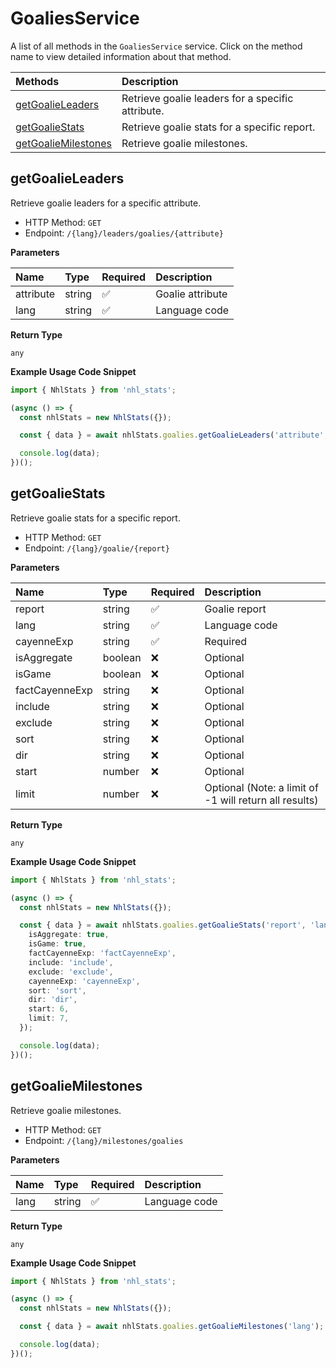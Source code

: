 # GoaliesService

A list of all methods in the `GoaliesService` service. Click on the method name to view detailed information about that method.

| Methods                                     | Description                                       |
| :------------------------------------------ | :------------------------------------------------ |
| [getGoalieLeaders](#getgoalieleaders)       | Retrieve goalie leaders for a specific attribute. |
| [getGoalieStats](#getgoaliestats)           | Retrieve goalie stats for a specific report.      |
| [getGoalieMilestones](#getgoaliemilestones) | Retrieve goalie milestones.                       |

## getGoalieLeaders

Retrieve goalie leaders for a specific attribute.

- HTTP Method: `GET`
- Endpoint: `/{lang}/leaders/goalies/{attribute}`

**Parameters**

| Name      | Type   | Required | Description      |
| :-------- | :----- | :------- | :--------------- |
| attribute | string | ✅       | Goalie attribute |
| lang      | string | ✅       | Language code    |

**Return Type**

`any`

**Example Usage Code Snippet**

```typescript
import { NhlStats } from 'nhl_stats';

(async () => {
  const nhlStats = new NhlStats({});

  const { data } = await nhlStats.goalies.getGoalieLeaders('attribute', 'lang');

  console.log(data);
})();
```

## getGoalieStats

Retrieve goalie stats for a specific report.

- HTTP Method: `GET`
- Endpoint: `/{lang}/goalie/{report}`

**Parameters**

| Name           | Type    | Required | Description                                            |
| :------------- | :------ | :------- | :----------------------------------------------------- |
| report         | string  | ✅       | Goalie report                                          |
| lang           | string  | ✅       | Language code                                          |
| cayenneExp     | string  | ✅       | Required                                               |
| isAggregate    | boolean | ❌       | Optional                                               |
| isGame         | boolean | ❌       | Optional                                               |
| factCayenneExp | string  | ❌       | Optional                                               |
| include        | string  | ❌       | Optional                                               |
| exclude        | string  | ❌       | Optional                                               |
| sort           | string  | ❌       | Optional                                               |
| dir            | string  | ❌       | Optional                                               |
| start          | number  | ❌       | Optional                                               |
| limit          | number  | ❌       | Optional (Note: a limit of -1 will return all results) |

**Return Type**

`any`

**Example Usage Code Snippet**

```typescript
import { NhlStats } from 'nhl_stats';

(async () => {
  const nhlStats = new NhlStats({});

  const { data } = await nhlStats.goalies.getGoalieStats('report', 'lang', {
    isAggregate: true,
    isGame: true,
    factCayenneExp: 'factCayenneExp',
    include: 'include',
    exclude: 'exclude',
    cayenneExp: 'cayenneExp',
    sort: 'sort',
    dir: 'dir',
    start: 6,
    limit: 7,
  });

  console.log(data);
})();
```

## getGoalieMilestones

Retrieve goalie milestones.

- HTTP Method: `GET`
- Endpoint: `/{lang}/milestones/goalies`

**Parameters**

| Name | Type   | Required | Description   |
| :--- | :----- | :------- | :------------ |
| lang | string | ✅       | Language code |

**Return Type**

`any`

**Example Usage Code Snippet**

```typescript
import { NhlStats } from 'nhl_stats';

(async () => {
  const nhlStats = new NhlStats({});

  const { data } = await nhlStats.goalies.getGoalieMilestones('lang');

  console.log(data);
})();
```

<!-- This file was generated by liblab | https://liblab.com/ -->
